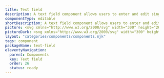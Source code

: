 ```yaml
---
title: Text field
description: A text field component allows users to enter and edit single-line textual input. It serves as a fundamental building block for various form inputs in user interfaces
componentType: editable
shortDescription: A text field component allows users to enter and edit single-line textual input.
picture: <svg xmlns="http://www.w3.org/2000/svg" width="300" height="200" fill="none" aria-labelledby="inputTitle inputDesc" role="img"><title id="inputTitle">Illustration of text field component.</title><desc id="inputDesc">An illustrated text field component representing text field component card.</desc><path fill="#36F" fill-opacity=".04" d="M256.864 78H43.136c-.628 0-1.136.74-1.136 1.651v40.698c0 .912.508 1.651 1.136 1.651h213.728c.627 0 1.136-.739 1.136-1.651V79.651c0-.912-.509-1.651-1.136-1.651Z"/><path stroke="#36F" stroke-width="2" d="M256.864 78H43.136c-.628 0-1.136.74-1.136 1.651v40.698c0 .912.508 1.651 1.136 1.651h213.728c.627 0 1.136-.739 1.136-1.651V79.651c0-.912-.509-1.651-1.136-1.651Z"/><path fill="#222" d="M59.692 106.776V95.849H56v-1.305h8.95v1.305h-3.692v10.927h-1.566ZM69.439 107a4.387 4.387 0 0 1-2.2-.559 4.16 4.16 0 0 1-1.567-1.641c-.385-.709-.578-1.554-.578-2.536 0-.995.193-1.846.578-2.555.398-.708.908-1.255 1.53-1.64a3.659 3.659 0 0 1 1.957-.579c1.156 0 2.045.386 2.667 1.156.634.771.95 1.803.95 3.096 0 .161-.005.323-.018.485 0 .149-.012.279-.037.391h-6.116c.062.957.36 1.722.895 2.294.547.571 1.255.857 2.125.857a3.65 3.65 0 0 0 1.194-.186 5.655 5.655 0 0 0 1.063-.522l.54 1.007a6.923 6.923 0 0 1-1.323.652c-.485.187-1.038.28-1.66.28Zm-2.853-5.482h4.848c0-.92-.199-1.616-.597-2.088-.385-.485-.932-.728-1.64-.728-.634 0-1.206.249-1.716.746-.497.485-.795 1.175-.895 2.07ZM73.62 106.776l2.965-4.736-2.74-4.326h1.659l1.212 1.995c.137.236.28.485.429.746.149.261.304.516.466.765h.075c.136-.249.273-.504.41-.765.136-.261.273-.51.41-.746l1.1-1.995h1.604l-2.741 4.494 2.946 4.568h-1.66l-1.324-2.107-.484-.82c-.162-.274-.33-.541-.504-.802h-.075c-.161.261-.316.528-.466.802-.149.261-.298.534-.447.82l-1.23 2.107H73.62ZM85.608 107c-.97 0-1.647-.28-2.033-.839-.373-.559-.559-1.287-.559-2.182v-5.016h-1.343v-1.156l1.418-.093.186-2.536h1.287v2.536h2.442v1.25h-2.442v5.034c0 .559.1.994.298 1.305.211.299.578.448 1.1.448.162 0 .336-.025.522-.075l.504-.168.298 1.156a6.473 6.473 0 0 1-.82.224 3.367 3.367 0 0 1-.858.112ZM92.938 106.776V94.544h7.048v1.305h-5.5v4.14h4.66v1.305h-4.66v5.482h-1.549ZM102.002 106.776v-9.062h1.529v9.062h-1.529Zm.783-10.927c-.298 0-.547-.087-.745-.26-.187-.187-.28-.436-.28-.746 0-.299.093-.541.28-.728.198-.186.447-.28.745-.28.299 0 .541.094.728.28a.95.95 0 0 1 .298.728c0 .31-.099.559-.298.745-.187.174-.429.261-.728.261ZM110.264 107a4.386 4.386 0 0 1-2.2-.559 4.156 4.156 0 0 1-1.566-1.641c-.386-.709-.578-1.554-.578-2.536 0-.995.192-1.846.578-2.555.398-.708.907-1.255 1.529-1.64a3.657 3.657 0 0 1 1.958-.579c1.156 0 2.045.386 2.666 1.156.634.771.951 1.803.951 3.096 0 .161-.006.323-.019.485 0 .149-.012.279-.037.391h-6.116c.062.957.361 1.722.895 2.294.547.571 1.256.857 2.126.857.435 0 .833-.062 1.193-.186a5.666 5.666 0 0 0 1.063-.522l.541 1.007a6.947 6.947 0 0 1-1.324.652c-.485.187-1.038.28-1.66.28Zm-2.853-5.482h4.849c0-.92-.199-1.616-.597-2.088-.385-.485-.932-.728-1.641-.728-.634 0-1.206.249-1.715.746-.498.485-.796 1.175-.896 2.07ZM117.464 107c-.572 0-.989-.174-1.25-.522-.248-.361-.373-.87-.373-1.529V93.5h1.529v11.561c0 .236.044.41.131.522a.389.389 0 0 0 .298.149h.131c.05-.012.118-.025.205-.037l.205 1.156c-.099.05-.218.087-.354.112a3 3 0 0 1-.522.037ZM123.689 107c-1.131 0-2.038-.41-2.722-1.231-.684-.833-1.026-2.001-1.026-3.505 0-.982.181-1.828.541-2.536.373-.721.858-1.274 1.455-1.66a3.565 3.565 0 0 1 1.939-.578c.522 0 .976.094 1.361.28.385.187.777.441 1.175.764l-.075-1.547V93.5h1.548v13.276h-1.268l-.131-1.063h-.056a5.468 5.468 0 0 1-1.23.914 3.195 3.195 0 0 1-1.511.373Zm.336-1.287c.796 0 1.566-.416 2.312-1.249v-4.736c-.385-.348-.758-.59-1.119-.727a2.715 2.715 0 0 0-1.081-.224c-.485 0-.926.15-1.324.447-.385.286-.696.69-.932 1.212-.237.51-.355 1.113-.355 1.809 0 1.082.218 1.933.653 2.555.435.609 1.05.913 1.846.913Z"/></svg>
pictureDark: <svg xmlns="http://www.w3.org/2000/svg" width="300" height="200" fill="none" aria-labelledby="inputDarkTitle inputDarkDesc" role="img"><title id="inputDarkTitle">Illustration of text field component.</title><desc id="inputDarkDesc">An illustrated text field component representing text field component card.</desc><path fill="#36F" fill-opacity=".08" d="M256.864 78H43.136c-.628 0-1.136.74-1.136 1.651v40.698c0 .912.508 1.651 1.136 1.651h213.728c.627 0 1.136-.739 1.136-1.651V79.651c0-.912-.509-1.651-1.136-1.651Z"/><path stroke="#5985FF" stroke-width="2" d="M256.864 78H43.136c-.628 0-1.136.74-1.136 1.651v40.698c0 .912.508 1.651 1.136 1.651h213.728c.627 0 1.136-.739 1.136-1.651V79.651c0-.912-.509-1.651-1.136-1.651Z"/><path fill="#F4F4F4" d="M59.692 106.776V95.849H56v-1.305h8.95v1.305h-3.692v10.927h-1.566ZM69.439 107a4.387 4.387 0 0 1-2.2-.559 4.16 4.16 0 0 1-1.567-1.641c-.385-.709-.578-1.554-.578-2.536 0-.995.193-1.846.578-2.555.398-.708.908-1.255 1.53-1.64a3.659 3.659 0 0 1 1.957-.579c1.156 0 2.045.386 2.667 1.156.634.771.95 1.803.95 3.096 0 .161-.005.323-.018.485 0 .149-.012.279-.037.391h-6.116c.062.957.36 1.722.895 2.294.547.571 1.255.857 2.125.857a3.65 3.65 0 0 0 1.194-.186 5.655 5.655 0 0 0 1.063-.522l.54 1.007a6.923 6.923 0 0 1-1.323.652c-.485.187-1.038.28-1.66.28Zm-2.853-5.482h4.848c0-.92-.199-1.616-.597-2.088-.385-.485-.932-.728-1.64-.728-.634 0-1.206.249-1.716.746-.497.485-.795 1.175-.895 2.07ZM73.62 106.776l2.965-4.736-2.74-4.326h1.659l1.212 1.995c.137.236.28.485.429.746.149.261.304.516.466.765h.075c.136-.249.273-.504.41-.765.136-.261.273-.51.41-.746l1.1-1.995h1.604l-2.741 4.494 2.946 4.568h-1.66l-1.324-2.107-.484-.82c-.162-.274-.33-.541-.504-.802h-.075c-.161.261-.316.528-.466.802-.149.261-.298.534-.447.82l-1.23 2.107H73.62ZM85.608 107c-.97 0-1.647-.28-2.033-.839-.373-.559-.559-1.287-.559-2.182v-5.016h-1.343v-1.156l1.418-.093.186-2.536h1.287v2.536h2.442v1.25h-2.442v5.034c0 .559.1.994.298 1.305.211.299.578.448 1.1.448.162 0 .336-.025.522-.075l.504-.168.298 1.156a6.473 6.473 0 0 1-.82.224 3.367 3.367 0 0 1-.858.112ZM92.938 106.776V94.544h7.048v1.305h-5.5v4.14h4.66v1.305h-4.66v5.482h-1.549ZM102.002 106.776v-9.062h1.529v9.062h-1.529Zm.783-10.927c-.298 0-.547-.087-.745-.26-.187-.187-.28-.436-.28-.746 0-.299.093-.541.28-.728.198-.186.447-.28.745-.28.299 0 .541.094.728.28a.95.95 0 0 1 .298.728c0 .31-.099.559-.298.745-.187.174-.429.261-.728.261ZM110.264 107a4.386 4.386 0 0 1-2.2-.559 4.156 4.156 0 0 1-1.566-1.641c-.386-.709-.578-1.554-.578-2.536 0-.995.192-1.846.578-2.555.398-.708.907-1.255 1.529-1.64a3.657 3.657 0 0 1 1.958-.579c1.156 0 2.045.386 2.666 1.156.634.771.951 1.803.951 3.096 0 .161-.006.323-.019.485 0 .149-.012.279-.037.391h-6.116c.062.957.361 1.722.895 2.294.547.571 1.256.857 2.126.857.435 0 .833-.062 1.193-.186a5.666 5.666 0 0 0 1.063-.522l.541 1.007a6.947 6.947 0 0 1-1.324.652c-.485.187-1.038.28-1.66.28Zm-2.853-5.482h4.849c0-.92-.199-1.616-.597-2.088-.385-.485-.932-.728-1.641-.728-.634 0-1.206.249-1.715.746-.498.485-.796 1.175-.896 2.07ZM117.464 107c-.572 0-.989-.174-1.25-.522-.248-.361-.373-.87-.373-1.529V93.5h1.529v11.561c0 .236.044.41.131.522a.389.389 0 0 0 .298.149h.131c.05-.012.118-.025.205-.037l.205 1.156c-.099.05-.218.087-.354.112a3 3 0 0 1-.522.037ZM123.689 107c-1.131 0-2.038-.41-2.722-1.231-.684-.833-1.026-2.001-1.026-3.505 0-.982.181-1.828.541-2.536.373-.721.858-1.274 1.455-1.66a3.565 3.565 0 0 1 1.939-.578c.522 0 .976.094 1.361.28.385.187.777.441 1.175.764l-.075-1.547V93.5h1.548v13.276h-1.268l-.131-1.063h-.056a5.468 5.468 0 0 1-1.23.914 3.195 3.195 0 0 1-1.511.373Zm.336-1.287c.796 0 1.566-.416 2.312-1.249v-4.736c-.385-.348-.758-.59-1.119-.727a2.715 2.715 0 0 0-1.081-.224c-.485 0-.926.15-1.324.447-.385.286-.696.69-.932 1.212-.237.51-.355 1.113-.355 1.809 0 1.082.218 1.933.653 2.555.435.609 1.05.913 1.846.913Z"/></svg>
layout: "categories/components/components.njk"
tags: component
packageName: text-field
eleventyNavigation:
  parent: Components
  key: Text field
  order: 26
  status: ready
---
```


